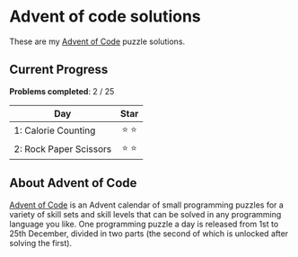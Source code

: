 # Advent of code solutions

These are my [Advent of Code](https://adventofcode.com/) puzzle solutions.

Current Progress
--------------------

**Problems completed**: 2 / 25

| Day                       | Star |
| ---------------------     | :-------: |
| 1: Calorie Counting       | ⭐ ⭐ |
| 2: Rock Paper Scissors    | ⭐ ⭐ |

About Advent of Code
--------------------

[Advent of Code](https://adventofcode.com/2022/about) is an Advent calendar of small programming puzzles
for a variety of skill sets and skill levels that can be solved in any
programming language you like. One programming puzzle a day is released from 1st
to 25th December, divided in two parts (the second of which is unlocked after
solving the first).
